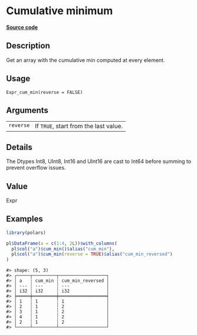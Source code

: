 

# Cumulative minimum

[**Source code**](https://github.com/pola-rs/r-polars/tree/main/R/expr__expr.R#L1396)

## Description

Get an array with the cumulative min computed at every element.

## Usage

<pre><code class='language-R'>Expr_cum_min(reverse = FALSE)
</code></pre>

## Arguments

<table>
<tr>
<td style="white-space: nowrap; font-family: monospace; vertical-align: top">
<code id="Expr_cum_min_:_reverse">reverse</code>
</td>
<td>
If <code>TRUE</code>, start from the last value.
</td>
</tr>
</table>

## Details

The Dtypes Int8, UInt8, Int16 and UInt16 are cast to Int64 before
summing to prevent overflow issues.

## Value

Expr

## Examples

``` r
library(polars)

pl$DataFrame(a = c(1:4, 2L))$with_columns(
  pl$col("a")$cum_min()$alias("cum_min"),
  pl$col("a")$cum_min(reverse = TRUE)$alias("cum_min_reversed")
)
```

    #> shape: (5, 3)
    #> ┌─────┬─────────┬──────────────────┐
    #> │ a   ┆ cum_min ┆ cum_min_reversed │
    #> │ --- ┆ ---     ┆ ---              │
    #> │ i32 ┆ i32     ┆ i32              │
    #> ╞═════╪═════════╪══════════════════╡
    #> │ 1   ┆ 1       ┆ 1                │
    #> │ 2   ┆ 1       ┆ 2                │
    #> │ 3   ┆ 1       ┆ 2                │
    #> │ 4   ┆ 1       ┆ 2                │
    #> │ 2   ┆ 1       ┆ 2                │
    #> └─────┴─────────┴──────────────────┘
